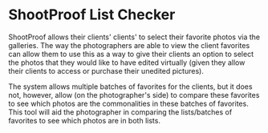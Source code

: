 # ShootProof List Checker

ShootProof allows their clients' clients' to select their favorite photos via the galleries. The way the photographers are able to view the client favorites can allow them to use this as a way to give their clients an option to select the photos that they would like to have edited virtually (given they allow their clients to access or purchase their unedited pictures).

The system allows multiple batches of favorites for the clients, but it does not, however, allow (on the photographer's side) to compare these favorites to see which photos are the commonalities in these batches of favorites. This tool will aid the photographer in comparing the lists/batches of favorites to see which photos are in both lists.